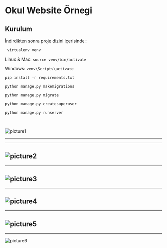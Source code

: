 # Okul Website Örnegi

 
 ## Kurulum  <br/>
 
İndirdikten sonra proje dizini içerisinde : 

 ` virtualenv venv`

 Linux & Mac: `source venv/bin/activate `

Windows: `venv\Scripts\activate `

`pip install -r requirements.txt `

`python manage.py makemigrations`

`python manage.py migrate`

`python manage.py createsuperuser`

`python manage.py runserver`
 
 <br/>

![picture1](https://user-images.githubusercontent.com/72153125/120107504-eef9b080-c169-11eb-88b5-d3e1aafca3db.jpg)

--------
--------


![picture2](https://user-images.githubusercontent.com/72153125/120107521-ff119000-c169-11eb-9d3e-69d46853329a.jpg)
--------
--------


![picture3](https://user-images.githubusercontent.com/72153125/120107527-02a51700-c16a-11eb-8dc3-a741ebe3bfbb.jpg)
-------
-------

![picture4](https://user-images.githubusercontent.com/72153125/120107560-21a3a900-c16a-11eb-9fa6-6a623f14bc71.jpg)
-------
-------

![picture5](https://user-images.githubusercontent.com/72153125/120107577-33854c00-c16a-11eb-8da9-29649c2693b1.jpg)
-------
-------

![picture6](https://user-images.githubusercontent.com/72153125/120107581-34b67900-c16a-11eb-9883-102c47104727.jpg)



